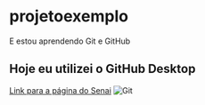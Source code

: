 # projetoexemplo
 E estou aprendendo Git e GitHub

## Hoje eu utilizei o GitHub Desktop

[Link para a página do Senai](https://www.sp.senai.br/)
![Git](https://git-scm.com/)